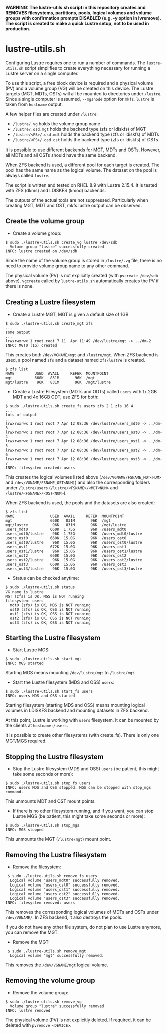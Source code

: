 **WARNING: The lustre-utils.sh script in this repository creates and REMOVES filesystems, partitions, pools, logical volumes and volume groups with confirmation prompts DISABLED (e.g. -y option in lvremove). The script is created to make a quick Lustre setup, not to be used in production.**

# lustre-utils.sh

Configuring Lustre requires one to run a number of commands. The `lustre-utils.sh` script simplifies to create everything necessary for running a Lustre server on a single computer. 

To use this script, a free block device is required and a physical volume (PV) and a volume group (VG) will be created on this device. The Lustre targets (MGT, MDTs, OSTs) will all be mounted to directories under `/lustre`. Since a single computer is assumed, `--mgsnode` option for `mkfs.lustre` is taken from `hostname` output.

A few helper files are created under `/lustre`:

- `/lustre/.vg` holds the volume group name
- `/lustre/.osd.mgt` holds the backend type (zfs or ldiskfs) of MGT
- `/lustre/<FS>/.osd.mdt` holds the backend type (zfs or ldiskfs) of MDTs
- `/lustre/<FS>/.osd.ost` holds the backend type (zfs or ldiskfs) of OSTs

It is possible to use different backends for MGT, MDTs and OSTs. However, all MDTs and all OSTs should have the same backend.

When ZFS backend is used, a different pool for each target is created. The pool has the same name as the logical volume. The dataset on the pool is always called `lustre`.

The script is written and tested on RHEL 8.9 with Lustre 2.15.4. It is tested with ZFS (dkms) and LDISKFS (kmod) backends.

The outputs of the actual tools are not suppressed. Particularly when creating MGT, MDT and OST, mkfs.lustre output can be observed.

## Create the volume group

- Create a volume group:

```
$ sudo ./lustre-utils.sh create_vg lustre /dev/sdb
  Volume group "lustre" successfully created
INFO: lustre created on /dev/sdb
```

Since the name of the volume group is stored in `/lustre/.vg` file, there is no need to provide volume group name to any other command.

The physical volume (PV) is not explicitly created (with `pvcreate /dev/sdb` above). `vgcreate` called by `lustre-utils.sh` automatically creates the PV if there is none.

## Creating a Lustre filesystem

- Create a Lustre MGT, MGT is given a default size of 1GB

```
$ sudo ./lustre-utils.sh create_mgt zfs
...
some output
...
lrwxrwxrwx 1 root root 7 11. Apr 11:49 /dev/lustre/mgt -> ../dm-2
INFO: MGT0 (1G) created
```

This creates both `/dev/VGNAME/mgt` and `/lustre/mgt`. When ZFS backend is used, a pool named `zfs` and a dataset named `zfs/lustre` is created.

```
$ zfs list
NAME         USED  AVAIL     REFER  MOUNTPOINT
mgt          660K   831M       96K  /mgt
mgt/lustre    96K   831M       96K  /mgt/lustre
```

- Create a Lustre Filesystem (MDTs and ODTs) called `users` with 1x 2GB MDT and 4x 16GB ODT, use ZFS for both:

```
$ sudo ./lustre-utils.sh create_fs users zfs 2 1 zfs 16 4
...
lots of output
...
lrwxrwxrwx 1 root root 7 Apr 12 08:36 /dev/lustre/users_mdt0 -> ../dm-3
lrwxrwxrwx 1 root root 7 Apr 12 08:36 /dev/lustre/users_ost0 -> ../dm-4
lrwxrwxrwx 1 root root 7 Apr 12 08:36 /dev/lustre/users_ost1 -> ../dm-5
lrwxrwxrwx 1 root root 7 Apr 12 08:36 /dev/lustre/users_ost2 -> ../dm-6
lrwxrwxrwx 1 root root 7 Apr 12 08:36 /dev/lustre/users_ost3 -> ../dm-7
INFO: filesystem created: users
```

This creates the logical volumes listed above (`/dev/VGNAME/FSNAME_MDT<NUM>` and `/dev/VGNAME/FSNAME_OST<NUM)`) and also the corresponding folders under `/lustre/users` (`/lustre/<FSNAME>/<MDT<NUM>` and `/lustre/<FSNAME>/<OST<NUM>`).

When ZFS backend is used, the pools and the datasets are also created:

```
$ zfs list
NAME                USED  AVAIL     REFER  MOUNTPOINT
mgt                 660K   831M       96K  /mgt
mgt/lustre           96K   831M       96K  /mgt/lustre
users_mdt0          660K  1.75G       96K  /users_mdt0
users_mdt0/lustre    96K  1.75G       96K  /users_mdt0/lustre
users_ost0          660K  15.0G       96K  /users_ost0
users_ost0/lustre    96K  15.0G       96K  /users_ost0/lustre
users_ost1          672K  15.0G       96K  /users_ost1
users_ost1/lustre    96K  15.0G       96K  /users_ost1/lustre
users_ost2          660K  15.0G       96K  /users_ost2
users_ost2/lustre    96K  15.0G       96K  /users_ost2/lustre
users_ost3          660K  15.0G       96K  /users_ost3
users_ost3/lustre    96K  15.0G       96K  /users_ost3/lustre
```

- Status can be checked anytime:

```
$ sudo ./lustre-utils.sh status
VG name is lustre
MGT (zfs) is OK, MGS is NOT running
filesystem: users
  mdt0 (zfs) is OK, MDS is NOT running
  ost0 (zfs) is OK, OSS is NOT running
  ost1 (zfs) is OK, OSS is NOT running
  ost2 (zfs) is OK, OSS is NOT running
  ost3 (zfs) is OK, OSS is NOT running
```

## Starting the Lustre filesystem

- Start Lustre MGS:

```
$ sudo ./lustre-utils.sh start_mgs
INFO: MGS started
```

Starting MGS means mounting `/dev/lustre/mgt` to `/lustre/mgt`.

- Start the Lustre filesystem (MDS and OSS) `users`:

```
$ sudo ./lustre-utils.sh start_fs users
INFO: users MDS and OSS started
```

Starting filesystem (starting MDS and OSS) means mounting logical volumes in LDISKFS backend and mounting datasets in ZFS backend.

At this point, Lustre is working with `users` filesystem. It can be mounted by the clients at `hostname:/users`.

It is possible to create other filesystems (with create_fs). There is only one MGT/MGS required.

## Stopping the Lustre filesystem

- Stop the Lustre filesystem (MDS and OSS) `users` (be patient, this might take some seconds or more):

```
$ sudo ./lustre-utils.sh stop_fs users
INFO: users MDS and OSS stopped. MGS can be stopped with stop_mgs command.
```

This unmounts MDT and OST mount points.

- If there is no other filesystem running, and if you want, you can stop Lustre MGS (be patient, this might take some seconds or more):

```
$ sudo ./lustre-utils.sh stop_mgs
INFO: MGS stopped
```

This unmounts the MGT (`/lustre/mgt`) mount point.

## Removing the Lustre filesystem

- Remove the filesystem:

```
 $ sudo ./lustre-utils.sh remove_fs users
  Logical volume "users_mdt0" successfully removed.
  Logical volume "users_ost0" successfully removed.
  Logical volume "users_ost1" successfully removed.
  Logical volume "users_ost2" successfully removed.
  Logical volume "users_ost3" successfully removed.
INFO: filesystem removed: users
```

This removes the corresponding logical volumes of MDTs and OSTs under `/dev/VGNAME/`. In ZFS backend, it also destroys the pools.

If you do not have any other file system, do not plan to use Lustre anymore, you can remove the MGT.

- Remove the MGT:

```
 $ sudo ./lustre-utils.sh remove_mgt
  Logical volume "mgt" successfully removed.
```

This removes the `/dev/VGNAME/mgt` logical volume.

## Removing the volume group

- Remove the volume group:

```
$ sudo ./lustre-utils.sh remove_vg
  Volume group "lustre" successfully removed
INFO: lustre removed
```

The physical volume (PV) is not explicitly deleted. If required, it can be deleted with `pvremove <DEVICE>`.
